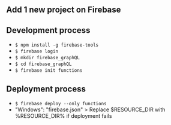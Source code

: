 ## Add 1 new project on Firebase
## Development process
* `$ npm install -g firebase-tools`
* `$ firebase login`
* `$ mkdir firebase_graphQL`
* `$ cd firebase_graphQL`
* `$ firebase init functions`
## Deployment process
* `$ firebase deploy --only functions`
* "Windows": "firebase.json" > Replace $RESOURCE_DIR with %RESOURCE_DIR% if deployment fails
